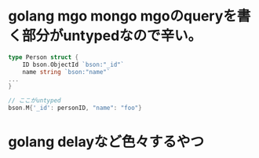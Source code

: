 # golang mgo mongo mgoのqueryを書く部分がuntypedなので辛い。

```go
type Person struct {
	ID bson.ObjectId `bson:"_id"`
	name string `bson:"name"`
...
}

// ここがuntyped
bson.M{'_id': personID, "name": "foo"}
```


# golang delayなど色々するやつ

